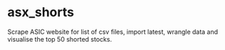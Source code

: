 # asx_shorts
Scrape ASIC website for list of csv files, import latest, wrangle data and visualise the top 50 shorted stocks.

